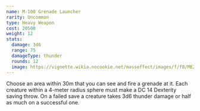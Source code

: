 ```yaml
---
name: M-100 Grenade Launcher
rarity: Uncommon
type: Heavy Weapon
cost: 20500
weight: 12
stats:
  damage: 3d6
  range: 75
  damageType: thunder
  rounds: 12
  image: https://vignette.wikia.nocookie.net/masseffect/images/f/f0/ME2_HW_-_Grenade_Launcher.png/revision/latest?cb=20140823054132
---
```

Choose an area within 30m that you can see and fire a grenade at it. Each creature within a 4-meter radius sphere must make a DC 14 Dexterity saving throw. On a failed save a creature takes 3d6 thunder damage or half as much on a successful one.
